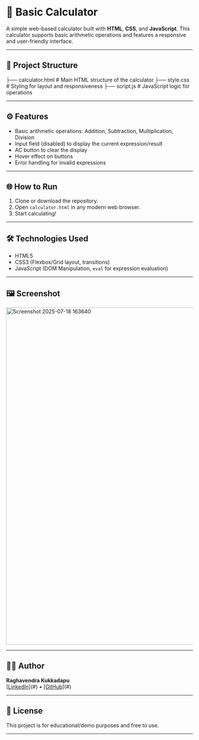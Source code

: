 # 🧮 Basic Calculator

A simple web-based calculator built with **HTML**, **CSS**, and **JavaScript**. This calculator supports basic arithmetic operations and features a responsive and user-friendly interface.

---

## 📁 Project Structure

├── calculator.html # Main HTML structure of the calculator
├── style.css # Styling for layout and responsiveness
├── script.js # JavaScript logic for operations

---

## ⚙️ Features

- Basic arithmetic operations: Addition, Subtraction, Multiplication, Division
- Input field (disabled) to display the current expression/result
- AC button to clear the display
- Hover effect on buttons
- Error handling for invalid expressions

---

## 🌐 How to Run

1. Clone or download the repository.
2. Open `calculator.html` in any modern web browser.
3. Start calculating!

---

## 🛠️ Technologies Used

- HTML5
- CSS3 (Flexbox/Grid layout, transitions)
- JavaScript (DOM Manipulation, `eval` for expression evaluation)

---

## 🖼️ Screenshot

<img width="1919" height="909" alt="Screenshot 2025-07-18 163640" src="https://github.com/user-attachments/assets/77eb2e68-2377-447c-adaf-335887634432" />

---
## 👨‍💻 Author

**Raghavendra Kukkadapu**  
[[LinkedIn](https://www.linkedin.com/in/raghavendra-kukkadapu/)](#) • [[GitHub](https://github.com/Raghavendra-170)](#)

---

## 📄 License

This project is for educational/demo purposes and free to use.

---
